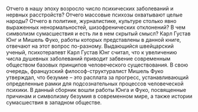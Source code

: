 <!--2024-01-21 22:33:52-->
Отчего в нашу эпоху возросло число психических заболеваний и нервных расстройств? Отчего массовые психозы охватывают целые народы? Отчего в политике, журналистике, культуре столько явно выраженных ненормальностей, шизофренических отклонений? В чем символизм сумасшествия и есть ли в нем скрытый смысл?
Карл Густав Юнг и Мишель Фуко, работы которых представлены в данной книге, отвечают на этот вопрос по-разному. Выдающийся швейцарский ученый, психотерапевт Карл Густав Юнг считал, что к увеличению числа душевных заболеваний приводит забвение современным обществом базовых принципов человеческого существования. В свою очередь, французский философ-структуралист Мишель Фуко утверждал, что безумие – это расплата за прогресс, устанавливающий определенные рамки для подсознательных процессов человеческой психики.
В данный сборник вошли работы Юнга и Фуко, посвященные причинам и символизму безумия в современном мире, а также истории сумасшествия в западном обществе.